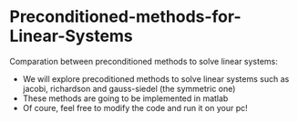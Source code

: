 # Preconditioned-methods-for-Linear-Systems
Comparation between preconditioned methods to solve linear systems:

- We will explore precoditioned methods to solve linear systems such as jacobi, richardson and gauss-siedel (the symmetric one)
- These methods are going to be implemented in matlab
- Of coure, feel free to modify the code and run it on your pc!
